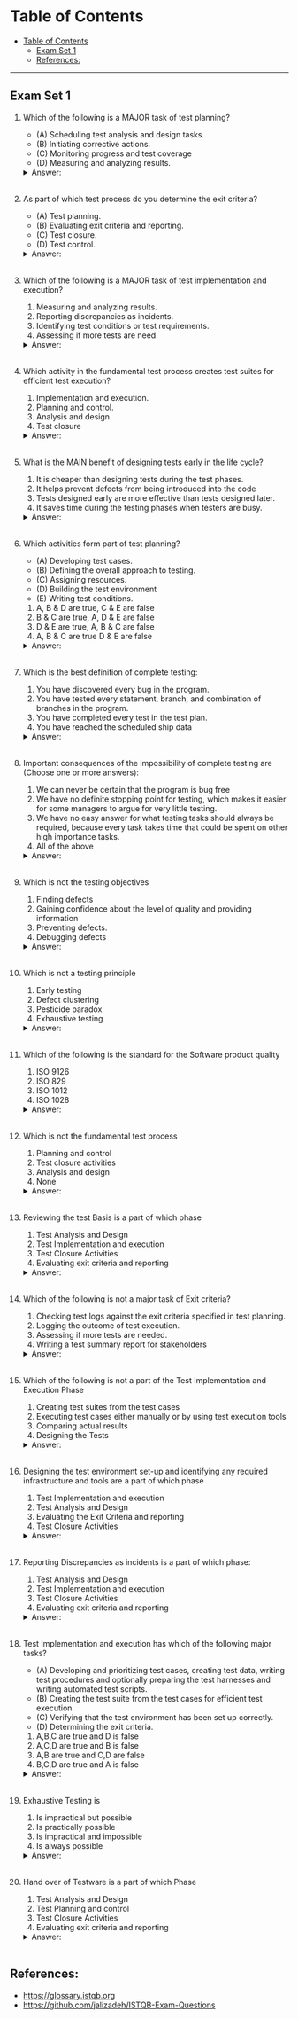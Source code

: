 # Table of Contents
- [Table of Contents](#table-of-contents)
  - [Exam Set 1](#exam-set-1)
  - [References:](#references)

---
## Exam Set 1
1) Which of the following is a MAJOR task of test planning?
    - (A) Scheduling test analysis and design tasks.
    - (B) Initiating corrective actions.
    - (C) Monitoring progress and test coverage
    - (D) Measuring and analyzing results.
    <details><summary>Answer:</summary>A</details></br>

2) As part of which test process do you determine the exit criteria?
    - (A) Test planning.
    - (B) Evaluating exit criteria and reporting.
    - (C) Test closure.
    - (D) Test control.
    <details><summary>Answer:</summary>A</details></br>

3) Which of the following is a MAJOR task of test implementation and execution?
    1. Measuring and analyzing results.
    2. Reporting discrepancies as incidents.
    3. Identifying test conditions or test requirements.
    4. Assessing if more tests are need
    <details><summary>Answer:</summary>2</details></br>

4) Which activity in the fundamental test process creates test suites for efficient test execution?
    1. Implementation and execution.
    2. Planning and control.
    3. Analysis and design.
    4. Test closure
    <details><summary>Answer:</summary>1</details></br>

5) What is the MAIN benefit of designing tests early in the life cycle?
    1. It is cheaper than designing tests during the test phases.
    2. It helps prevent defects from being introduced into the code
    3. Tests designed early are more effective than tests designed later.
    4. It saves time during the testing phases when testers are busy.
    <details><summary>Answer:</summary>2</details></br>

6) Which activities form part of test planning?
    - (A) Developing test cases.
    - (B) Defining the overall approach to testing.
    - (C) Assigning resources.
    - (D) Building the test environment
    - (E) Writing test conditions.

    1. A, B & D are true, C & E are false
    2. B & C are true, A, D & E are false
    3. D & E are true, A, B & C are false
    4. A, B & C are true D & E are false
    <details><summary>Answer:</summary>2</details></br>

7) Which is the best definition of complete testing:
    1. You have discovered every bug in the program.
    2. You have tested every statement, branch, and combination of branches in the program.
    3. You have completed every test in the test plan.
    4. You have reached the scheduled ship data
    <details><summary>Answer:</summary>1</details></br>

8) Important consequences of the impossibility of complete testing are (Choose one or more answers):
    1. We can never be certain that the program is bug free
    2. We have no definite stopping point for testing, which makes it easier for some managers to argue for very little testing.
    3. We have no easy answer for what testing tasks should always be required, because every task takes time that could be spent on other high importance tasks.
    4. All of the above
    <details><summary>Answer:</summary>4</details></br>

9) Which is not the testing objectives
    1. Finding defects
    2. Gaining confidence about the level of quality and providing information
    3. Preventing defects.
    4. Debugging defects
    <details><summary>Answer:</summary>4</details></br>

10) Which is not a testing principle
    1. Early testing
    2. Defect clustering
    3. Pesticide paradox
    4. Exhaustive testing
    <details><summary>Answer:</summary>4</details></br>

11) Which of the following is the standard for the Software product quality
    1. ISO 9126
    2. ISO 829
    3. ISO 1012
    4. ISO 1028
    <details><summary>Answer:</summary>1</details></br>

12) Which is not the fundamental test process

    1. Planning and control
    2. Test closure activities
    3. Analysis and design
    4. None
    <details><summary>Answer:</summary>4</details></br>

13) Reviewing the test Basis is a part of which phase

    1. Test Analysis and Design
    2. Test Implementation and execution
    3. Test Closure Activities
    4. Evaluating exit criteria and reporting
    <details><summary>Answer:</summary>1</details></br>

14) Which of the following is not a major task of Exit criteria?
    1. Checking test logs against the exit criteria specified in test planning.
    2. Logging the outcome of test execution.
    3. Assessing if more tests are needed.
    4. Writing a test summary report for stakeholders
    <details><summary>Answer:</summary>2</details></br>

15) Which of the following is not a part of the Test Implementation and Execution Phase
    1. Creating test suites from the test cases
    2. Executing test cases either manually or by using test execution tools
    3. Comparing actual results
    4. Designing the Tests
    <details><summary>Answer:</summary>3</details></br>

16) Designing the test environment set-up and identifying any required infrastructure and tools are a part of which phase
    1. Test Implementation and execution
    2. Test Analysis and Design
    3. Evaluating the Exit Criteria and reporting
    4. Test Closure Activities
    <details><summary>Answer:</summary>2</details></br>

17) Reporting Discrepancies as incidents is a part of which phase:
    1. Test Analysis and Design
    2. Test Implementation and execution
    3. Test Closure Activities
    4. Evaluating exit criteria and reporting
    <details><summary>Answer:</summary>2</details></br>

18) Test Implementation and execution has which of the following major tasks?
    - (A) Developing and prioritizing test cases, creating test data, writing test procedures and optionally preparing the test harnesses and writing automated test scripts.
    - (B) Creating the test suite from the test cases for efficient test execution.
    - (C) Verifying that the test environment has been set up correctly.
    - (D) Determining the exit criteria.

    1. A,B,C are true and D is false
    2. A,C,D are true and B is false
    3. A,B are true and C,D are false
    4. B,C,D are true and A is false
    <details><summary>Answer:</summary>1</details></br>

19) Exhaustive Testing is
    1. Is impractical but possible
    2. Is practically possible
    3. Is impractical and impossible
    4. Is always possible
    <details><summary>Answer:</summary>3</details></br>

20) Hand over of Testware is a part of which Phase
    1. Test Analysis and Design
    2. Test Planning and control
    3. Test Closure Activities
    4. Evaluating exit criteria and reporting
    <details><summary>Answer:</summary>3</details></br>

## References:
- https://glossary.istqb.org
- https://github.com/jalizadeh/ISTQB-Exam-Questions
